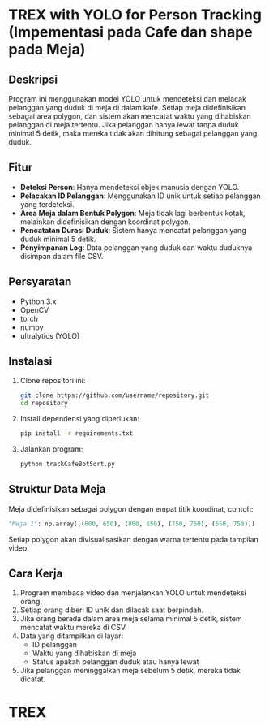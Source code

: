 # TREX with YOLO for Person Tracking (Impementasi pada Cafe dan shape pada Meja)

## Deskripsi
Program ini menggunakan model YOLO untuk mendeteksi dan melacak pelanggan yang duduk di meja di dalam kafe. Setiap meja didefinisikan sebagai area polygon, dan sistem akan mencatat waktu yang dihabiskan pelanggan di meja tertentu. Jika pelanggan hanya lewat tanpa duduk minimal 5 detik, maka mereka tidak akan dihitung sebagai pelanggan yang duduk.

## Fitur
- **Deteksi Person**: Hanya mendeteksi objek manusia dengan YOLO.
- **Pelacakan ID Pelanggan**: Menggunakan ID unik untuk setiap pelanggan yang terdeteksi.
- **Area Meja dalam Bentuk Polygon**: Meja tidak lagi berbentuk kotak, melainkan didefinisikan dengan koordinat polygon.
- **Pencatatan Durasi Duduk**: Sistem hanya mencatat pelanggan yang duduk minimal 5 detik.
- **Penyimpanan Log**: Data pelanggan yang duduk dan waktu duduknya disimpan dalam file CSV.

## Persyaratan
- Python 3.x
- OpenCV
- torch
- numpy
- ultralytics (YOLO)

## Instalasi
1. Clone repositori ini:
   ```bash
   git clone https://github.com/username/repository.git
   cd repository
   ```
2. Install dependensi yang diperlukan:
   ```bash
   pip install -r requirements.txt
   ```
3. Jalankan program:
   ```bash
   python trackCafeBotSort.py
   ```

## Struktur Data Meja
Meja didefinisikan sebagai polygon dengan empat titik koordinat, contoh:
```python
"Meja 1": np.array([(600, 650), (800, 650), (750, 750), (550, 750)])
```
Setiap polygon akan divisualisasikan dengan warna tertentu pada tampilan video.

## Cara Kerja
1. Program membaca video dan menjalankan YOLO untuk mendeteksi orang.
2. Setiap orang diberi ID unik dan dilacak saat berpindah.
3. Jika orang berada dalam area meja selama minimal 5 detik, sistem mencatat waktu mereka di CSV.
4. Data yang ditampilkan di layar:
   - ID pelanggan
   - Waktu yang dihabiskan di meja
   - Status apakah pelanggan duduk atau hanya lewat
5. Jika pelanggan meninggalkan meja sebelum 5 detik, mereka tidak dicatat.

# TREX

